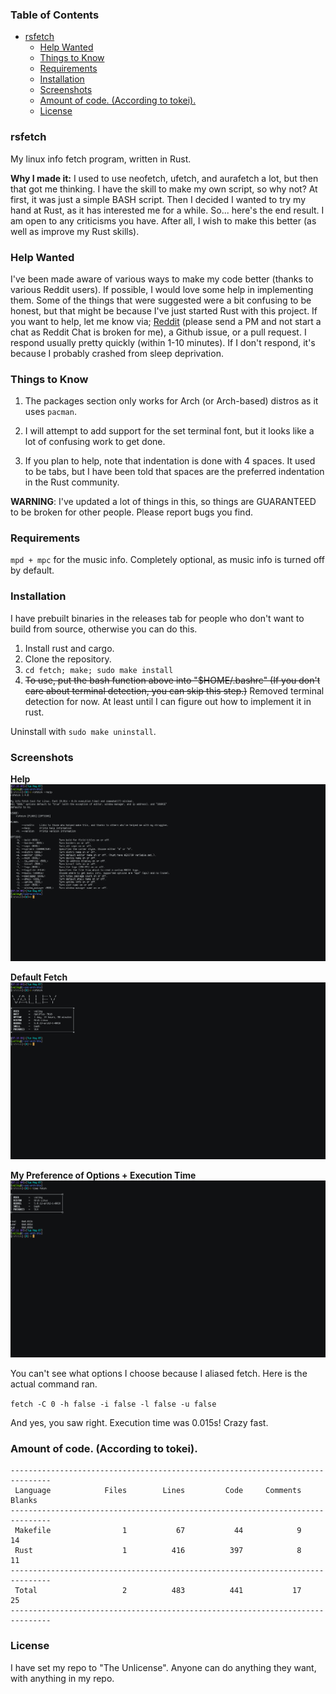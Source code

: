 ### Table of Contents

* [rsfetch](#rsfetch)
	* [Help Wanted](#help-wanted)
	* [Things to Know](#things-to-know)
	* [Requirements](#requirements)
	* [Installation](#installation)
	* [Screenshots](#screenshots)
	* [Amount of code. (According to tokei).](#amount-of-code-according-to-tokei)
    * [License](#license)

### rsfetch

My linux info fetch program, written in Rust.

**Why I made it:** I used to use neofetch, ufetch, and 
aurafetch a lot, but then that got me thinking. I have the skill to make
 my own script, so why not? At first, it was just a simple BASH script. 
Then I decided I wanted to try my hand at Rust, as it has interested me 
for a while. So... here's the end result. I am open to any criticisms 
you have. After all, I wish to make this better (as well as improve my 
Rust skills).

### Help Wanted

I've been made aware of various ways to make my code better (thanks to various Reddit users). If possible, I would love some help in implementing them. Some of the things that were suggested were a bit confusing to be honest, but that might be because I've just started Rust with this project. If you want to help, let me know via; [Reddit](https://www.reddit.com/user/Valley6660) (please send a PM and not start a chat as Reddit Chat is broken for me), a Github issue, or a pull request. I respond usually pretty quickly (within 1-10 minutes). If I don't respond, it's because I probably crashed from sleep deprivation.

### Things to Know

1. The packages section only works for Arch (or Arch-based) distros as it uses `pacman`.

2. I will attempt to add support for the set terminal font, but it looks like a lot of confusing work to get done.

3. If you plan to help, note that indentation is done with 4 spaces. It used to be tabs, but I have been told that spaces are the preferred indentation in the Rust community.

**WARNING**: I've updated a lot of things in this, so things are GUARANTEED to be broken for other people. Please report bugs you find.

### Requirements
`mpd + mpc` for the music info. Completely optional, as music info is turned off by default.

### Installation
I have prebuilt binaries in the releases tab for people who don't want to build from source, otherwise you can do this.

1. Install rust and cargo.
2. Clone the repository.
3. `cd fetch; make; sudo make install`
4. ~~To use, put the bash function above into "$HOME/.bashrc" (If you don't care about terminal detection, you can skip this step.)~~ Removed terminal detection for now. At least until I can figure out how to implement it in rust.

Uninstall with `sudo make uninstall`.

### Screenshots

**Help**
![Help](Screenshots/help.png?raw=true "Help")

**Default Fetch**
![Default](Screenshots/default.png?raw=true "Default")

**My Preference of Options + Execution Time**
![Default](Screenshots/preference.png?raw=true "Default")

You can't see what options I choose because I aliased fetch. Here is the actual command ran.

`fetch -C 0 -h false -i false -l false -u false`

And yes, you saw right. Execution time was 0.015s! Crazy fast.

### Amount of code. (According to tokei).

```
-------------------------------------------------------------------------------
 Language            Files        Lines         Code     Comments       Blanks
-------------------------------------------------------------------------------
 Makefile                1           67           44            9           14
 Rust                    1          416          397            8           11
-------------------------------------------------------------------------------
 Total                   2          483          441           17           25
-------------------------------------------------------------------------------
```

### License

I have set my repo to "The Unlicense". Anyone can do anything they want, with anything in my repo.
